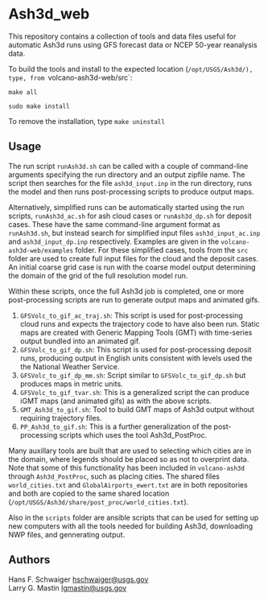 Ash3d_web
==========

This repository contains a collection of tools and data files useful for automatic Ash3d runs
using GFS forecast data or NCEP 50-year reanalysis data.  

To build the tools and install to the expected location (`/opt/USGS/Ash3d/), type, from
`volcano-ash3d-web/src`:  

`make all`  

`sudo make install`  

To remove the installation, type `make uninstall`


Usage
-----

The run script `runAsh3d.sh` can
be called with a couple of command-line arguments specifying the run directory and an
output zipfile name. The script then searches for the file `ash3d_input.inp` in the run
directory, runs the model and then runs post-processing scripts to produce output maps.

Alternatively, simplified runs can be automatically started using the run scripts,
`runAsh3d_ac.sh` for ash cloud cases or `runAsh3d_dp.sh` for deposit cases. These have the
same command-line argument format as `runAsh3d.sh`, but instead search for simplified
input files `ash3d_input_ac.inp` and `ash3d_input_dp.inp` respectively. Examples are given
in the `volcano-ash3d-web/examples` folder. For these simplified cases, tools from the
`src` folder are used to create full input files for the cloud and the deposit cases. An
initial coarse grid case is run with the coarse model output determining the domain of the
grid of the full resolution model run.

Within these scripts, once the full Ash3d job is completed, one or more post-processing
scripts are run to generate output maps and animated gifs.  

1. `GFSVolc_to_gif_ac_traj.sh`: This script is used for post-processing cloud runs and expects
the trajectory code to have also been run. Static maps are created with Generic Mapping Tools (GMT)
with time-series output bundled into an animated gif.
2. `GFSVolc_to_gif_dp.sh`: This script is used for post-processing deposit runs, producing
output in English units consistent with levels used the the National Weather Service.
3. `GFSVolc_to_gif_dp_mm.sh`: Script similar to `GFSVolc_to_gif_dp.sh` but produces maps in metric
units.
4. `GFSVolc_to_gif_tvar.sh`: This is a generalized script the can produce iGMT maps (and animated gifs)
as with the above scripts.
5. `GMT_Ash3d_to_gif.sh`: Tool to build GMT maps of Ash3d output without requiring trajectory
files.
6. `PP_Ash3d_to_gif.sh`: This is a further generalization of the post-processing scripts
which uses the tool Ash3d_PostProc.

Many auxillary tools are built that are used to selecting which cities are in the domain,
where legends should be placed so as not to overprint data. Note that some of this functionality
has been included in `volcano-ash3d` through `Ash3d_PostProc`, such as placing cities. The
shared files `world_cities.txt` and `GlobalAirports_ewert.txt` are in both repositories and both
are copied to the same shared location (`/opt/USGS/Ash3d/share/post_proc/world_cities.txt`).

Also in the `scripts` folder are ansible scripts that can be used for setting up new computers
with all the tools needed for building Ash3d, downloading NWP files, and gennerating output.

Authors
-------

Hans F. Schwaiger <hschwaiger@usgs.gov>  
Larry G. Mastin <lgmastin@usgs.gov>  

